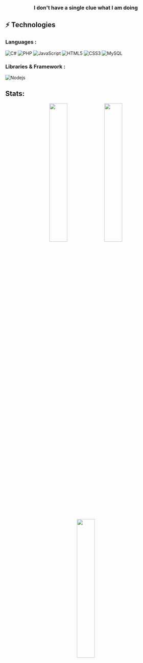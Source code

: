<h3 align="center">I don't have a single clue what I am doing</h3>

## ⚡ Technologies

### Languages :

![C#](https://img.shields.io/badge/-Csharp-00599C?style=flat-square&logo=c#)
![PHP](https://img.shields.io/badge/-php-black?style=flat-square&logo=php)
![JavaScript](https://img.shields.io/badge/-JavaScript-black?style=flat-square&logo=javascript)
![HTML5](https://img.shields.io/badge/-HTML5-E34F26?style=flat-square&logo=html5&logoColor=white)
![CSS3](https://img.shields.io/badge/-CSS3-1572B6?style=flat-square&logo=css3)
![MySQL](https://img.shields.io/badge/-MySQL-black?style=flat-square&logo=mysql)

### Libraries & Framework :
![Nodejs](https://img.shields.io/badge/-Nodejs-black?style=flat-square&logo=Node.js)

## Stats:
<p align="center">
  <img width="33.3%" src="https://github-readme-stats.vercel.app/api?username=mrbreenhd&show_icons=true" />
  <img width="33.3%" src="https://github-readme-streak-stats.herokuapp.com/?user=mrbreenhd" />
  <img width="33.3%" src="https://github-readme-stats.vercel.app/api/top-langs/?username=mahekunnisa&layout=compact&hide_border=true" />
</p>